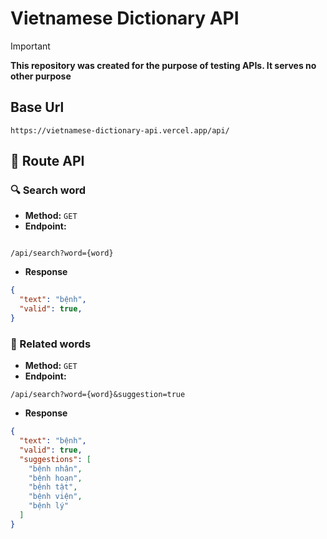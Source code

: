 # Vietnamese Dictionary API

> [!IMPORTANT]
> **This repository was created for the purpose of testing APIs. It serves no other purpose**
## Base Url
```url
https://vietnamese-dictionary-api.vercel.app/api/
```
## 📌 Route API
### 🔍 Search word 
- **Method:** `GET`
- **Endpoint:** <br>
```url

/api/search?word={word}

```
- **Response**
```json
{
  "text": "bệnh",
  "valid": true,
}
```
### 🔗 Related words
- **Method:** `GET`
- **Endpoint:** <br>
```url
/api/search?word={word}&suggestion=true
```
- **Response**
```json
{
  "text": "bệnh",
  "valid": true,
  "suggestions": [
    "bệnh nhân",
    "bệnh hoạn",
    "bệnh tật",
    "bệnh viện",
    "bệnh lý"
  ]
}
```
